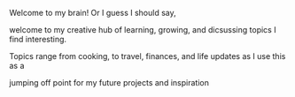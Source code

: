 Welcome to my brain! Or I guess I should say, 

welcome to my creative hub of learning, growing, and dicsussing topics I find interesting.

Topics range from cooking, to travel, finances, and life updates as I use this as a 

jumping off point for my future projects and inspiration
